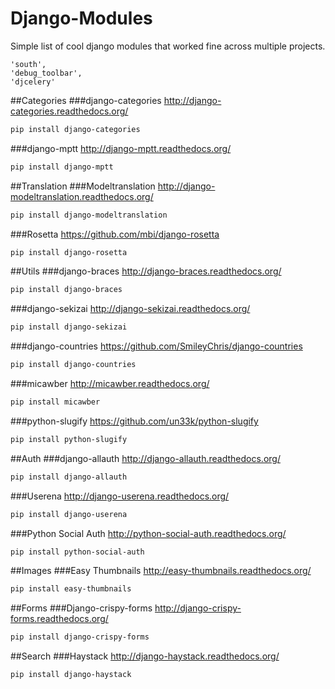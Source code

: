 Django-Modules
==============

Simple list of cool django modules that worked fine across multiple projects.

```
'south',
'debug_toolbar',
'djcelery'
```
##Categories
###django-categories
http://django-categories.readthedocs.org/
```sh
pip install django-categories
```
###django-mptt
http://django-mptt.readthedocs.org/
```sh
pip install django-mptt
```
##Translation
###Modeltranslation
http://django-modeltranslation.readthedocs.org/
```sh
pip install django-modeltranslation
```
###Rosetta
https://github.com/mbi/django-rosetta
```sh
pip install django-rosetta
```
##Utils
###django-braces
http://django-braces.readthedocs.org/
```sh
pip install django-braces
```
###django-sekizai
http://django-sekizai.readthedocs.org/
```sh
pip install django-sekizai
```
###django-countries
https://github.com/SmileyChris/django-countries
```sh
pip install django-countries
```
###micawber
http://micawber.readthedocs.org/
```sh
pip install micawber
```

###python-slugify
https://github.com/un33k/python-slugify
```sh
pip install python-slugify
```


##Auth
###django-allauth
http://django-allauth.readthedocs.org/
```sh
pip install django-allauth
```

###Userena
http://django-userena.readthedocs.org/
```sh
pip install django-userena
```

###Python Social Auth
http://python-social-auth.readthedocs.org/
```sh
pip install python-social-auth
```

##Images
###Easy Thumbnails
http://easy-thumbnails.readthedocs.org/
```sh
pip install easy-thumbnails
```

##Forms
###Django-crispy-forms
http://django-crispy-forms.readthedocs.org/
```sh
pip install django-crispy-forms
```

##Search
###Haystack
http://django-haystack.readthedocs.org/
```sh
pip install django-haystack
```
